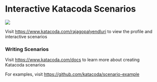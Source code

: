 # Interactive Katacoda Scenarios

[![](http://shields.katacoda.com/katacoda/rajagopalyendluri/count.svg)](https://www.katacoda.com/rajagopalyendluri "Get your profile on Katacoda.com")

Visit https://www.katacoda.com/rajagopalyendluri to view the profile and interactive scenarios

### Writing Scenarios
Visit https://www.katacoda.com/docs to learn more about creating Katacoda scenarios

For examples, visit https://github.com/katacoda/scenario-example
